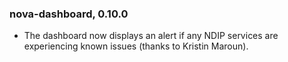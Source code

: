 ### nova-dashboard, 0.10.0

* The dashboard now displays an alert if any NDIP services are experiencing known issues (thanks to Kristin Maroun).

